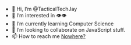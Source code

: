 - 👋 Hi, I’m @TacticalTechJay
- 👀 I’m interested in 👁️👁️
- 🌱 I’m currently learning Computer Science
- 💞️ I’m looking to collaborate on JavaScript stuff.
- 📫 How to reach me [Nowhere?](https://google.com)

<!---
TacticalTechJay/TacticalTechJay is a ✨ special ✨ repository because its `README.md` (this file) appears on your GitHub profile.
You can click the Preview link to take a look at your changes.
--->
